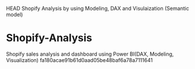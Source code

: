  HEAD
Shopify Analysis by using Modeling, DAX and Visulaization (Semantic model)
# Shopify-Analysis
Shopify sales analysis and dashboard using Power BI(DAX, Modeling, Visualization)
fa180acae91b61d0aad05be48baf6a78a7111641
